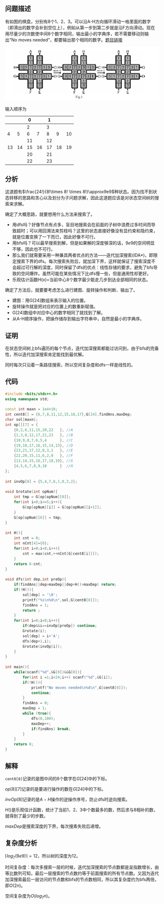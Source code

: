 ## 问题描述

有如图的棋盘，分别有8个1、2、3。可以沿A-H方向循环滑动一格里面的数字（即滑出的数字会补到空位上），例如从第一步到第二步就是沿F方向滑动。现在用尽量少的次数使中间8个数字相同，输出最小的字典序，若不需要移动则输出“No moves needed”，都要输出那个相同的数字。[题目链接](https://vjudge.net/problem/UVA-1343)

<img src="./images/p5.png" alt="p5" style="zoom:80%;" />

输入顺序为

|      |      | 0    |      | 1    |      |      |
| ---- | ---- | ---- | ---- | ---- | ---- | ---- |
|      |      | 2    |      | 3    |      |      |
| 4    | 5    | 6    | 7    | 8    | 9    | 10   |
|      |      | 11   |      | 12   |      |      |
| 13   | 14   | 15   | 16   | 17   | 18   | 19   |
|      |      | 20   |      | 21   |      |      |
|      |      | 22   |      | 23   |      |      |



## 分析

这道题有$\frac{24!}{8!\times 8! \times 8!}\approx9e9$种状态。因为找不到状态转移的思路和贪心以及划分为子问题求解，因此这道题应该是对状态空间树的搜索来求解。

确定了大概思路，就要想用什么方法来搜索了。

- 用dfs吗？好像节点有点多，盲目地搜索会在前面的子树中浪费过多时间而导致超时；可以用回溯法来剪枝吗？这里的状态直接好像没有显约束和隐约束，就是位置变换了一下而已，因此好像不可行。
- 用bfs吗？可以最早搜索到解，但是如果解的深度够深的话，$9e9$的空间明显不够，因此也不可行。
- 那么我们就需要采用一种兼具两者优点的方法——迭代加深搜索(IDA*)，即限定搜索下界的dfs。每次搜索失败后，就加深下界，这样就保证了搜索深度不会超过可行解的深度，同时保留了dfs的优点：线性存储的要求，避免了bfs导致的空间爆炸。虽然可能在某些情况下比dfs慢一些，但是通用性却更好。
- 乐观估计函数H(x)=当前中心8个数字最少能走几步到达全部相同的状态。

确定了方法后，就要要考虑怎么进行建图、旋转操作和判断、输出了。

- 建图：用G[24]数组来表示输入的位置。
- 旋转操作就是把对应的位置上的数重新赋值。
- G[24]数组中对应中心的数字相同了就找到了解。
- 从A-H顺序操作，把操作储存到输出字符串中，自然是最小的字典序。

##  证明

在状态空间树上bfs遍历的每个节点，迭代加深搜索都能过访问到，由于bfs的完备性，所以迭代加深搜索肯定能找到最优解。

同时每次只沿着一条路径搜索，所以空间复杂度和dfs一样是线性的。

## 代码

```c++
#include <bits/stdc++.h>
using namespace std;

const int maxn = 1e4+10;
int cent8[] = {6,7,8,11,12,15,16,17},G[24],findAns,maxDep;
char sol[maxn];
int op[][7] = {
    {0,2,6,11,15,20,22   }, //A
    {1,3,8,12,17,21,23   }, //B
    {10,9,8,7,6,5,4      }, //C
    {19,18,17,16,15,14,13}, //D
    {23,21,17,12,8,3,1   }, //E
    {22,20,15,11,6,2,0   }, //F
    {13,14,15,16,17,18,19}, //G
    {4,5,6,7,8,9,10      }  //H
};

int invOp[8] = {5,4,7,6,1,0,3,2};

void Grotate(int opNum){
    int tmp = G[op[opNum][0]];
    for(int i=0;i<=5;i++){
        G[op[opNum][i]] = G[op[opNum][i+1]];
    }
    G[op[opNum][6]] = tmp;
}

int H(){
    int cnt = 0;
    int nCnt[4]={0};
    for(int i=0;i<8;i++){
        cnt = max(cnt,++nCnt[G[cent8[i]]]);
    }
    return 8-cnt;
}

void dfs(int dep,int preOp){
    if(findAns||dep>maxDep||dep+H()>maxDep) return;
    if(!H()){
        sol[dep] = '\0';
        printf("%s\n%d\n",sol,G[cent8[0]]);
        findAns = 1;
        return ;
    }
    for(int i=0;i<8;i++){
        if(dep&&i==invOp[preOp]) continue;
        Grotate(i);
        sol[dep] = i+'A';
        dfs(dep+1,i);
        Grotate(invOp[i]);
    }
}

int main(){
    while(scanf("%d",&G[0])&&G[0]){
        for(int i =1;i<24;i++) scanf("%d",&G[i]);
        if(!H()){
            printf("No moves needed\n%d\n",G[cent8[0]]);
            continue;
        }
        findAns = 0;
        maxDep = 1;
        while (true){
            dfs(0,100);
            maxDep++;
            if(findAns) break;
        }
    }
    return 0;
}
```

## 解释

`cent8[8]`记录的是图中间的8个数字在$G[24]$中的下标。

$op[8][7]$记录的是要进行操作的数在$G[24]$中的下标。

$invOp[8]$记录的是$A-H$操作的逆操作序号，防止dfs时逆向搜索。

$H()$是乐观估计函数，统计了当前1、2、3中个数最多的数，然后求与8相补的数，就得到了最少的步数。

$maxDep$是搜索深度的下界，每次搜素失败后递增。

## 复杂度分析

$\lceil log_7(9e9) \rceil= 12$，所以树的深度为12。

时间复杂度：每次多搜索一层的时候，迭代加深搜索的节点数都是呈指数增长，由等比数列可知，最后一层搜索的节点数约等于前面搜索的所有节点数。又因为迭代加深搜索最后一层访问的节点数和bfs的节点数相同，所以其复杂度约为bfs两倍，即$O(2n)$。

空间复杂度为$O(log_7n)$。